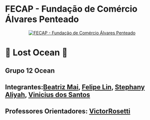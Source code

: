 # FECAP - Fundação de Comércio Álvares Penteado

<p align="center">
<a href= "https://www.fecap.br/"><img src="https://encrypted-tbn0.gstatic.com/images?q=tbn:ANd9GcRhZPrRa89Kma0ZZogxm0pi-tCn_TLKeHGVxywp-LXAFGR3B1DPouAJYHgKZGV0XTEf4AE&usqp=CAU" alt="FECAP - Fundação de Comércio Álvares Penteado" border="0"></a>
</p>

# 🌊 Lost Ocean 🌊

## Grupo 12 Ocean

## Integrantes:<a href="https://github.com/1546455">Beatriz Mai</a>, <a href="https://github.com/1500341276">Felipe Lin</a>, <a href="https://github.com/StephanyAliyah">Stephany Aliyah</a>, <a href="https://github.com/ViniSantos09">Vinicius dos Santos</a>

## Professores Orientadores: <a href="https://www.linkedin.com/in/victorbarq/">VictorRosetti</a>
